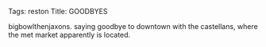 Tags: reston
Title: GOODBYES
  
bigbowlthenjaxons. saying goodbye to downtown with the castellans, where the met market apparently is located. 